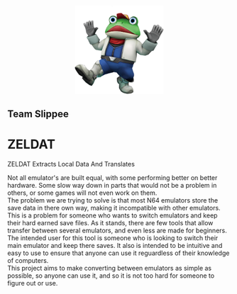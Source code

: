 <p align="center">
  <img src="1200px-SF643D_Slippy.webp" alt="logo" width="200" />
</p>

## Team Slippee
# ZELDAT 
ZELDAT Extracts Local Data And Translates


Not all emulator's are built equal, with some performing better on better hardware. Some slow way down in parts that would not be a problem in others, or some games will not even work on them.  
The problem we are trying to solve is that most N64 emulators store the save data in there own way, making it incompatible with other emulators. This is a problem for someone who wants to switch emulators and keep their hard earned save files. As it stands, there are few tools that allow transfer between several emulators, and even less are made for beginners.   
The intended user for this tool is someone who is looking to switch their main emulator and keep there saves. It also is intended to be intuitive and easy to use to ensure that anyone can use it reguardless of their knowledge of computers.  
This project aims to make converting between emulators as simple as possible, so anyone can use it, and so it is not too hard for someone to figure out or use.  
